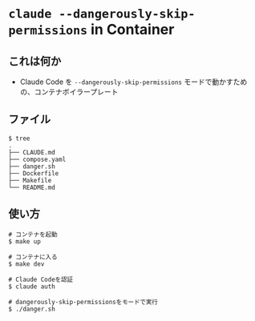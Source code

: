 # `claude --dangerously-skip-permissions` in Container

## これは何か

* Claude Code を `--dangerously-skip-permissions` モードで動かすための、コンテナボイラープレート

## ファイル

```
$ tree
.
├── CLAUDE.md
├── compose.yaml
├── danger.sh
├── Dockerfile
├── Makefile
└── README.md
```

## 使い方

```
# コンテナを起動
$ make up

# コンテナに入る
$ make dev

# Claude Codeを認証
$ claude auth

# dangerously-skip-permissionsをモードで実行
$ ./danger.sh
```
